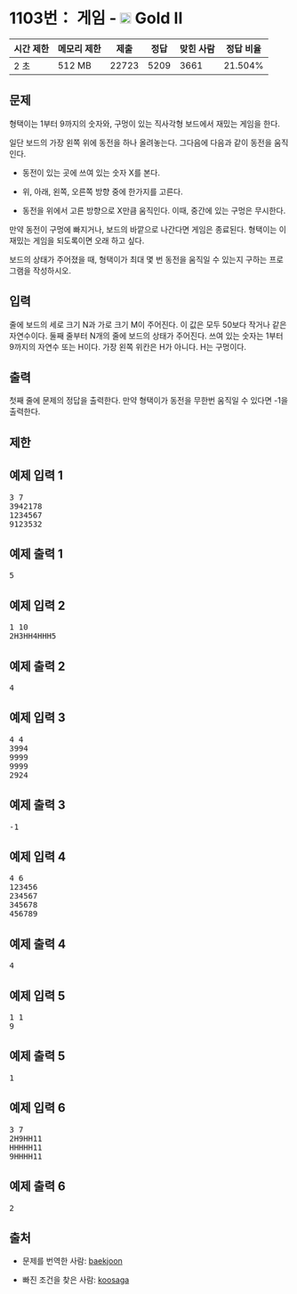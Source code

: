 # 1103번： 게임 - <img src="https://static.solved.ac/tier_small/14.svg" style="height:20px" /> Gold II



| 시간 제한 | 메모리 제한 | 제출 | 정답 | 맞힌 사람 | 정답 비율 |
| --- | --- | --- | --- | --- | --- |
| 2 초 | 512 MB | 22723 | 5209 | 3661 | 21.504% |
## 문제

형택이는 1부터 9까지의 숫자와, 구멍이 있는 직사각형 보드에서 재밌는 게임을 한다.

일단 보드의 가장 왼쪽 위에 동전을 하나 올려놓는다. 그다음에 다음과 같이 동전을 움직인다.

- 동전이 있는 곳에 쓰여 있는 숫자 X를 본다.

- 위, 아래, 왼쪽, 오른쪽 방향 중에 한가지를 고른다.

- 동전을 위에서 고른 방향으로 X만큼 움직인다. 이때, 중간에 있는 구멍은 무시한다.

만약 동전이 구멍에 빠지거나, 보드의 바깥으로 나간다면 게임은 종료된다. 형택이는 이 재밌는 게임을 되도록이면 오래 하고 싶다.

보드의 상태가 주어졌을 때, 형택이가 최대 몇 번 동전을 움직일 수 있는지 구하는 프로그램을 작성하시오.

## 입력

줄에 보드의 세로 크기 N과 가로 크기 M이 주어진다. 이 값은 모두 50보다 작거나 같은 자연수이다. 둘째 줄부터 N개의 줄에 보드의 상태가 주어진다. 쓰여 있는 숫자는 1부터 9까지의 자연수 또는 H이다. 가장 왼쪽 위칸은 H가 아니다. H는 구멍이다.

## 출력

첫째 줄에 문제의 정답을 출력한다. 만약 형택이가 동전을 무한번 움직일 수 있다면 -1을 출력한다.

## 제한

## 예제 입력 1

<pre>3 7
3942178
1234567
9123532
</pre>
## 예제 출력 1

<pre>5
</pre>
## 예제 입력 2

<pre>1 10
2H3HH4HHH5
</pre>
## 예제 출력 2

<pre>4
</pre>
## 예제 입력 3

<pre>4 4
3994
9999
9999
2924
</pre>
## 예제 출력 3

<pre>-1
</pre>
## 예제 입력 4

<pre>4 6
123456
234567
345678
456789
</pre>
## 예제 출력 4

<pre>4
</pre>
## 예제 입력 5

<pre>1 1
9
</pre>
## 예제 출력 5

<pre>1
</pre>
## 예제 입력 6

<pre>3 7
2H9HH11
HHHHH11
9HHHH11
</pre>
## 예제 출력 6

<pre>2
</pre>
## 출처

- 문제를 번역한 사람: [baekjoon](/user/baekjoon)

- 빠진 조건을 찾은 사람: [koosaga](/user/koosaga)